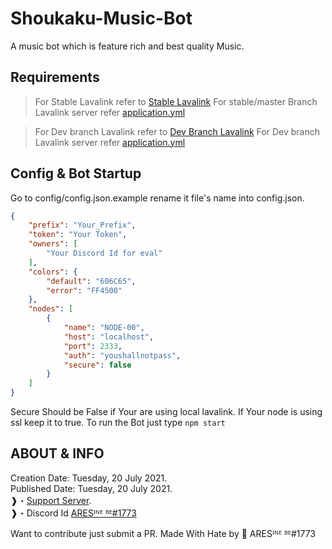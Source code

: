 # Shoukaku-Music-Bot
A music bot which is feature rich and best quality Music.

## Requirements
> For Stable Lavalink refer to [Stable Lavalink](https://github.com/freyacodes/Lavalink/releases)
> For stable/master Branch Lavalink server refer [application.yml](https://github.com/freyacodes/Lavalink/blob/master/LavalinkServer/application.yml.example)

> For Dev branch Lavalink refer to [Dev Branch Lavalink](https://ci.fredboat.com/viewType.html?buildTypeId=Lavalink_Build&branch_Lavalink=refs%2Fheads%2Fdev&tab=buildTypeStatusDiv) 
> For Dev branch Lavalink server refer [application.yml](https://github.com/freyacodes/Lavalink/blob/dev/LavalinkServer/application.yml.example)

## Config & Bot Startup
Go to config/config.json.example rename it file's name into config.json.
```json
{
    "prefix": "Your_Prefix",
    "token": "Your Token",
    "owners": [
        "Your Discord Id for eval"
    ],
    "colors": {
        "default": "606C65",
        "error": "FF4500"
    },
    "nodes": [
        {
            "name": "NODE-00",
            "host": "localhost",
            "port": 2333,
            "auth": "youshallnotpass",
            "secure": false
        }
    ]
}
```
Secure Should be False if Your are using local lavalink. If Your node is using ssl keep it to true.
To run the Bot just type `npm start`

## ABOUT & INFO
Creation Date: Tuesday, 20 July 2021.        
Published Date: Tuesday, 20 July 2021.                                                                                 
❱・[Support Server](https://discord.gg/dB6RzCbZhW).                                                 
❱・Discord Id [ARESᴵᴺᴱ ᴮᴱ#1773](https://discord.com/users/688028837711446041)

Want to contribute just submit a PR.
Made With Hate by 🖤 ARESᴵᴺᴱ ᴮᴱ#1773
